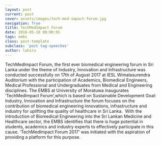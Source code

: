 ```yaml
---
layout: post
current: post
cover: assets/images/tech-med-impact-forum.jpg
navigation: True
title: TechMedImpact Forum
date: 2018-05-10 08:00:01
tags: embs
class: post-template
subclass: 'post tag-speeches'
author: lahiru
---
```


TechMedImpact Forum, the first ever biomedical engineering forum in Sri Lanka under the theme of Industry, Innovation and Infrastructure was conducted successfully on 17th of August 2017 at IESL Wimalasurendra Auditorium with the participation of Academics, Biomedical Engineers, Medical Professional and Undergraduates from Medical and Engineering disciplines. The EMBS at University of Moratuwa inaugurates ‘TechMedImpact Forum’,which is based on Sustainable Development Goal: Industry, Innovation and Infrastructure the forum focuses on the contribution of biomedical engineering innovations, infrastructure and industry for uplifting the quality of healthcare in Sri Lanka.  With the introduction of Biomedical Engineering into the Sri Lankan Medicine and Healthcare sector, the EMBS identifies that there is huge potential in students, academics and industry experts to effectively participate in this cause. ‘TechMedImpact Forum 2017’ was initiated with the aspiration of providing a platform for this purpose.